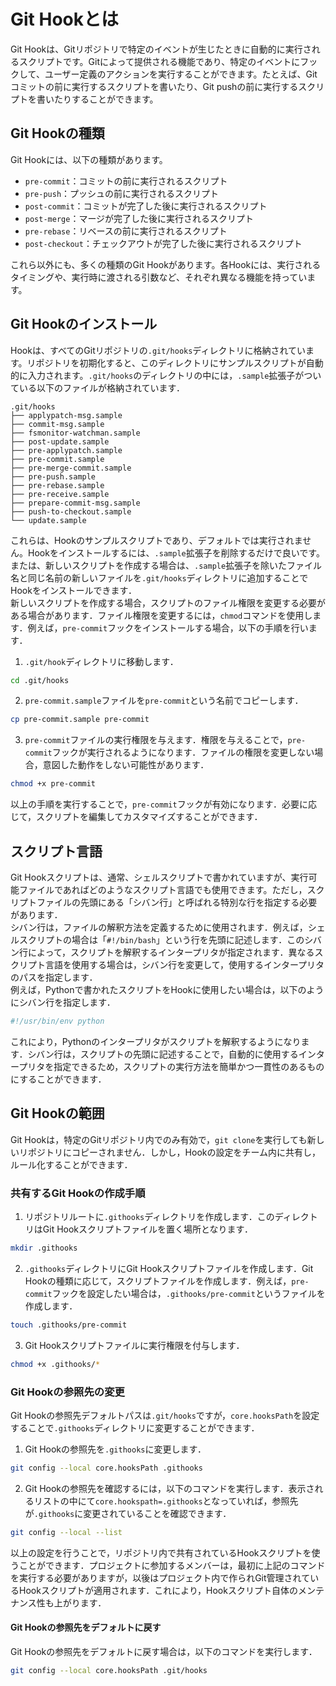 # Git Hookとは

Git Hookは、Gitリポジトリで特定のイベントが生じたときに自動的に実行されるスクリプトです。Gitによって提供される機能であり、特定のイベントにフックして、ユーザー定義のアクションを実行することができます。たとえば、Gitコミットの前に実行するスクリプトを書いたり、Git pushの前に実行するスクリプトを書いたりすることができます。


## Git Hookの種類

Git Hookには、以下の種類があります。

- `pre-commit`：コミットの前に実行されるスクリプト
- `pre-push`：プッシュの前に実行されるスクリプト
- `post-commit`：コミットが完了した後に実行されるスクリプト
- `post-merge`：マージが完了した後に実行されるスクリプト
- `pre-rebase`：リベースの前に実行されるスクリプト
- `post-checkout`：チェックアウトが完了した後に実行されるスクリプト

これら以外にも、多くの種類のGit Hookがあります。各Hookには、実行されるタイミングや、実行時に渡される引数など、それぞれ異なる機能を持っています。


## Git Hookのインストール

Hookは、すべてのGitリポジトリの`.git/hooks`ディレクトリに格納されています。リポジトリを初期化すると、このディレクトリにサンプルスクリプトが自動的に入力されます。`.git/hooks`のディレクトリの中には，`.sample`拡張子がついている以下のファイルが格納されています．
```
.git/hooks
├── applypatch-msg.sample
├── commit-msg.sample
├── fsmonitor-watchman.sample
├── post-update.sample
├── pre-applypatch.sample
├── pre-commit.sample
├── pre-merge-commit.sample
├── pre-push.sample
├── pre-rebase.sample
├── pre-receive.sample
├── prepare-commit-msg.sample
├── push-to-checkout.sample
└── update.sample
```
これらは、Hookのサンプルスクリプトであり、デフォルトでは実行されません。Hookをインストールするには、`.sample`拡張子を削除するだけで良いです。または、新しいスクリプトを作成する場合は、`.sample`拡張子を除いたファイル名と同じ名前の新しいファイルを`.git/hooks`ディレクトリに追加することでHookをインストールできます．<br>
新しいスクリプトを作成する場合，スクリプトのファイル権限を変更する必要がある場合があります．ファイル権限を変更するには，`chmod`コマンドを使用します．例えば，`pre-commit`フックをインストールする場合，以下の手順を行います．
1. `.git/hook`ディレクトリに移動します．
```bash
cd .git/hooks
```
2. `pre-commit.sample`ファイルを`pre-commit`という名前でコピーします．
```bash
cp pre-commit.sample pre-commit
```
3. `pre-commit`ファイルの実行権限を与えます．権限を与えることで，`pre-commit`フックが実行されるようになります．ファイルの権限を変更しない場合，意図した動作をしない可能性があります．
```bash
chmod +x pre-commit
```
以上の手順を実行することで，`pre-commit`フックが有効になります．必要に応じて，スクリプトを編集してカスタマイズすることができます．

## スクリプト言語

Git Hookスクリプトは、通常、シェルスクリプトで書かれていますが、実行可能ファイルであればどのようなスクリプト言語でも使用できます。ただし，スクリプトファイルの先頭にある「シバン行」と呼ばれる特別な行を指定する必要があります．<br>
シバン行は，ファイルの解釈方法を定義するために使用されます．例えば，シェルスクリプトの場合は「`#!/bin/bash`」という行を先頭に記述します．このシバン行によって，スクリプトを解釈するインタープリタが指定されます．異なるスクリプト言語を使用する場合は，シバン行を変更して，使用するインタープリタのパスを指定します．<br>
例えば，Pythonで書かれたスクリプトをHookに使用したい場合は，以下のようにシバン行を指定します．
```bash
#!/usr/bin/env python
```
これにより，Pythonのインタープリタがスクリプトを解釈するようになります．シバン行は，スクリプトの先頭に記述することで，自動的に使用するインタープリタを指定できるため，スクリプトの実行方法を簡単かつ一貫性のあるものにすることができます．


## Git Hookの範囲

Git Hookは，特定のGitリポジトリ内でのみ有効で，`git clone`を実行しても新しいリポジトリにコピーされません．しかし，Hookの設定をチーム内に共有し，ルール化することができます．
### 共有するGit Hookの作成手順
1. リポジトリルートに`.githooks`ディレクトリを作成します．このディレクトリはGit Hookスクリプトファイルを置く場所となります．
```bash
mkdir .githooks
```
2. `.githooks`ディレクトリにGit Hookスクリプトファイルを作成します．Git Hookの種類に応じて，スクリプトファイルを作成します．例えば，`pre-commit`フックを設定したい場合は，`.githooks/pre-commit`というファイルを作成します．
```bash
touch .githooks/pre-commit
```
3. Git Hookスクリプトファイルに実行権限を付与します．
```bash
chmod +x .githooks/*
```

### Git Hookの参照先の変更

Git Hookの参照先デフォルトパスは`.git/hooks`ですが，`core.hooksPath`を設定することで`.githooks`ディレクトリに変更することができます．
1. Git Hookの参照先を`.githooks`に変更します．
```bash
git config --local core.hooksPath .githooks
```
2. Git Hookの参照先を確認するには，以下のコマンドを実行します．表示されるリストの中にて`core.hookspath=.githooks`となっていれば，参照先が`.githooks`に変更されていることを確認できます．
```bash
git config --local --list
```
以上の設定を行うことで，リポジトリ内で共有されているHookスクリプトを使うことができます．プロジェクトに参加するメンバーは，最初に上記のコマンドを実行する必要がありますが，以後はプロジェクト内で作られGit管理されているHookスクリプトが適用されます．これにより，Hookスクリプト自体のメンテナンス性も上がります．

#### Git Hookの参照先をデフォルトに戻す
Git Hookの参照先をデフォルトに戻す場合は，以下のコマンドを実行します．
```bash
git config --local core.hooksPath .git/hooks
```